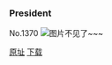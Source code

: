 ### President
No.1370
![图片不见了~~~](https://imgs.xkcd.com/comics/president.png)

[原址](https://xkcd.com//1370) [下载](https://imgs.xkcd.com/comics/president.png)

